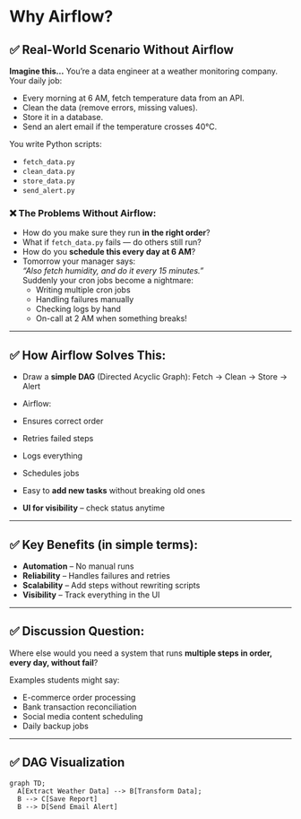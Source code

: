 # Why Airflow?

## ✅ Real-World Scenario Without Airflow

**Imagine this…**
You’re a data engineer at a weather monitoring company. Your daily job:

- Every morning at 6 AM, fetch temperature data from an API.
- Clean the data (remove errors, missing values).
- Store it in a database.
- Send an alert email if the temperature crosses 40°C.

You write Python scripts:

- `fetch_data.py`
- `clean_data.py`
- `store_data.py`
- `send_alert.py`

### ❌ The Problems Without Airflow:
- How do you make sure they run **in the right order**?
- What if `fetch_data.py` fails — do others still run?
- How do you **schedule this every day at 6 AM**?
- Tomorrow your manager says:  
  *“Also fetch humidity, and do it every 15 minutes.”*  
  Suddenly your cron jobs become a nightmare:
    - Writing multiple cron jobs
    - Handling failures manually
    - Checking logs by hand
    - On-call at 2 AM when something breaks!

---

## ✅ How Airflow Solves This:
- Draw a **simple DAG** (Directed Acyclic Graph):
  Fetch → Clean → Store → Alert

- Airflow:
- Ensures correct order
- Retries failed steps
- Logs everything
- Schedules jobs
- Easy to **add new tasks** without breaking old ones
- **UI for visibility** – check status anytime

---

## ✅ Key Benefits (in simple terms):
- **Automation** – No manual runs
- **Reliability** – Handles failures and retries
- **Scalability** – Add steps without rewriting scripts
- **Visibility** – Track everything in the UI

---

## ✅ Discussion Question:
Where else would you need a system that runs **multiple steps in order, every day, without fail**?

Examples students might say:
- E-commerce order processing
- Bank transaction reconciliation
- Social media content scheduling
- Daily backup jobs

---

## ✅ DAG Visualization
```mermaid
graph TD;
  A[Extract Weather Data] --> B[Transform Data];
  B --> C[Save Report]
  B --> D[Send Email Alert]
```